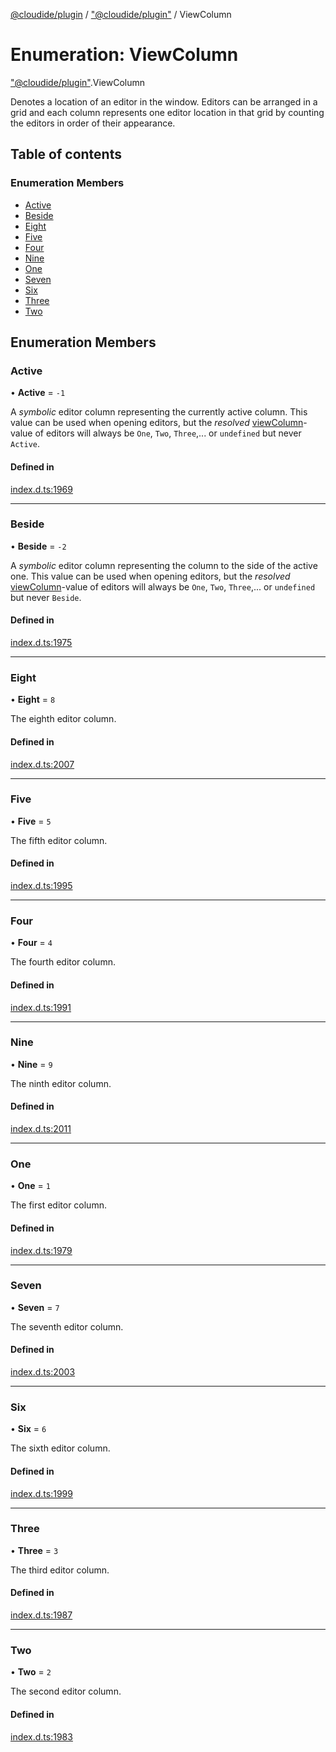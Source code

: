[@cloudide/plugin](../README.md) / ["@cloudide/plugin"](../modules/_cloudide_plugin_.md) / ViewColumn

# Enumeration: ViewColumn

["@cloudide/plugin"](../modules/_cloudide_plugin_.md).ViewColumn

Denotes a location of an editor in the window. Editors can be arranged in a grid
and each column represents one editor location in that grid by counting the editors
in order of their appearance.

## Table of contents

### Enumeration Members

- [Active](cloudide_plugin_.ViewColumn.md#active)
- [Beside](cloudide_plugin_.ViewColumn.md#beside)
- [Eight](cloudide_plugin_.ViewColumn.md#eight)
- [Five](cloudide_plugin_.ViewColumn.md#five)
- [Four](cloudide_plugin_.ViewColumn.md#four)
- [Nine](cloudide_plugin_.ViewColumn.md#nine)
- [One](cloudide_plugin_.ViewColumn.md#one)
- [Seven](cloudide_plugin_.ViewColumn.md#seven)
- [Six](cloudide_plugin_.ViewColumn.md#six)
- [Three](cloudide_plugin_.ViewColumn.md#three)
- [Two](cloudide_plugin_.ViewColumn.md#two)

## Enumeration Members

### Active

• **Active** = ``-1``

A *symbolic* editor column representing the currently active column. This value
can be used when opening editors, but the *resolved* [viewColumn](#TextEditor.viewColumn)-value
of editors will always be `One`, `Two`, `Three`,... or `undefined` but never `Active`.

#### Defined in

[index.d.ts:1969](https://github.com/shuyaqian/cloudide-plugin-api/blob/26b31b9/index.d.ts#L1969)

___

### Beside

• **Beside** = ``-2``

A *symbolic* editor column representing the column to the side of the active one. This value
can be used when opening editors, but the *resolved* [viewColumn](#TextEditor.viewColumn)-value
of editors will always be `One`, `Two`, `Three`,... or `undefined` but never `Beside`.

#### Defined in

[index.d.ts:1975](https://github.com/shuyaqian/cloudide-plugin-api/blob/26b31b9/index.d.ts#L1975)

___

### Eight

• **Eight** = ``8``

The eighth editor column.

#### Defined in

[index.d.ts:2007](https://github.com/shuyaqian/cloudide-plugin-api/blob/26b31b9/index.d.ts#L2007)

___

### Five

• **Five** = ``5``

The fifth editor column.

#### Defined in

[index.d.ts:1995](https://github.com/shuyaqian/cloudide-plugin-api/blob/26b31b9/index.d.ts#L1995)

___

### Four

• **Four** = ``4``

The fourth editor column.

#### Defined in

[index.d.ts:1991](https://github.com/shuyaqian/cloudide-plugin-api/blob/26b31b9/index.d.ts#L1991)

___

### Nine

• **Nine** = ``9``

The ninth editor column.

#### Defined in

[index.d.ts:2011](https://github.com/shuyaqian/cloudide-plugin-api/blob/26b31b9/index.d.ts#L2011)

___

### One

• **One** = ``1``

The first editor column.

#### Defined in

[index.d.ts:1979](https://github.com/shuyaqian/cloudide-plugin-api/blob/26b31b9/index.d.ts#L1979)

___

### Seven

• **Seven** = ``7``

The seventh editor column.

#### Defined in

[index.d.ts:2003](https://github.com/shuyaqian/cloudide-plugin-api/blob/26b31b9/index.d.ts#L2003)

___

### Six

• **Six** = ``6``

The sixth editor column.

#### Defined in

[index.d.ts:1999](https://github.com/shuyaqian/cloudide-plugin-api/blob/26b31b9/index.d.ts#L1999)

___

### Three

• **Three** = ``3``

The third editor column.

#### Defined in

[index.d.ts:1987](https://github.com/shuyaqian/cloudide-plugin-api/blob/26b31b9/index.d.ts#L1987)

___

### Two

• **Two** = ``2``

The second editor column.

#### Defined in

[index.d.ts:1983](https://github.com/shuyaqian/cloudide-plugin-api/blob/26b31b9/index.d.ts#L1983)
